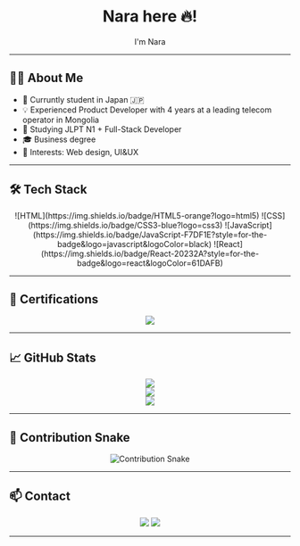 <h1 align="center">Nara here 🔥!</h1>

<p align="center">I'm Nara</p>

---

## 👨‍💻 About Me

- 💼 Curruntly student in Japan 🇯🇵  
- 💡 Experienced Product Developer with 4 years at a leading telecom operator in Mongolia 
- 🌱 Studying JLPT N1 + Full-Stack Developer  
- 🎓 Business degree 
- 🤖 Interests: Web design, UI&UX
---

## 🛠️ Tech Stack

<p align="center">
![HTML](https://img.shields.io/badge/HTML5-orange?logo=html5)
![CSS](https://img.shields.io/badge/CSS3-blue?logo=css3)
![JavaScript](https://img.shields.io/badge/JavaScript-F7DF1E?style=for-the-badge&logo=javascript&logoColor=black)
![React](https://img.shields.io/badge/React-20232A?style=for-the-badge&logo=react&logoColor=61DAFB)
</p>

---


## 🏅 Certifications

<p align="center">
  <img src="https://img.shields.io/badge/JLPT-N2-brightgreen?style=for-the-badge&logo=google-translate&logoColor=white" />
</p>

---

## 📈 GitHub Stats

<p align="center">
  <img src="https://github-readme-stats.vercel.app/api?username=znaraa&show_icons=true&theme=tokyonight" />
  <br/>
  <img src="https://github-readme-stats.vercel.app/api/top-langs/?username=znaraa&layout=compact&theme=tokyonight" />
  <br/>
  <img src="https://github-readme-streak-stats.herokuapp.com/?user=znaraa&theme=tokyonight" />
</p>

---

## 🐍 Contribution Snake

<p align="center">
  <img src="https://raw.githubusercontent.com/znaraa/znaraa/output/github-contribution-grid-snake.svg" alt="Contribution Snake" />
</p>

---

## 📫 Contact

<p align="center">
  <a href="https://remodo.cc"><img src="https://img.shields.io/badge/Website-remodo.cc-lightgrey?style=for-the-badge&logo=google-chrome&logoColor=white" /></a>
  <a href="mailto:narmandakh.zagdragchaa@gmail.com"><img src="https://img.shields.io/badge/Email-Contact-blue?style=for-the-badge&logo=gmail&logoColor=white" /></a>
</p>

---


